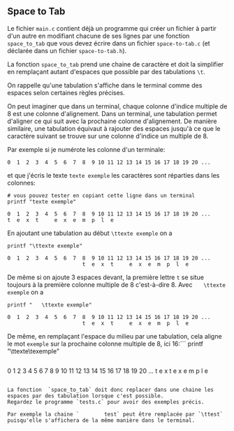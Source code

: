 ## Space to Tab

Le fichier `main.c` contient déjà un programme qui créer un fichier à partir d'un autre en 
modifiant chacune de ses lignes par une fonction `space_to_tab` que vous devez écrire 
dans un fichier `space-to-tab.c` (et déclarée dans un fichier `space-to-tab.h`).

La fonction `space_to_tab` prend une chaine de caractère et doit la simplifier en 
remplaçant autant d'espaces que possible par des tabulations `\t`.

On rappelle qu'une tabulation s'affiche dans le terminal comme des espaces selon certaines règles précises.

On peut imaginer que dans un terminal, chaque colonne d'indice multiple de 8 est une colonne d'alignement. Dans un terminal, une tabulation permet d'aligner ce qui suit avec la prochaine colonne d'alignement. De manière similaire, une tabulation équivaut à rajouter des espaces jusqu'à ce que le caractère suivant se trouve sur une colonne d'indice un multiple de 8.

Par exemple si je numérote les colonne d'un terminale:
```
0  1  2  3  4  5  6  7  8  9 10 11 12 13 14 15 16 17 18 19 20 ...
```

et que j'écris le texte `texte exemple` les caractères sont réparties dans les colonnes:
```
# vous pouvez tester en copiant cette ligne dans un terminal
printf "texte exemple"
```

```
0  1  2  3  4  5  6  7  8  9 10 11 12 13 14 15 16 17 18 19 20 ...
t  e  x  t     e  x  e  m  p  l  e
```


En ajoutant une tabulation au début `\ttexte exemple` on a
```
printf "\ttexte exemple"
```
```
0  1  2  3  4  5  6  7  8  9 10 11 12 13 14 15 16 17 18 19 20 ...
                        t  e  x  t     e  x  e  m  p  l  e
```

De même si on ajoute 3 espaces devant, la première lettre `t` se situe toujours à la première colonne multiple de 8 c'est-à-dire 8. Avec  `   \ttexte exemple` on a

```
printf "   \ttexte exemple"
```

```
0  1  2  3  4  5  6  7  8  9 10 11 12 13 14 15 16 17 18 19 20 ...
                        t  e  x  t     e  x  e  m  p  l  e
```

De même, en remplaçant l'espace du milieu par une tabulation, cela aligne le mot `exemple` sur la prochaine colonne multiple de 8, ici 16:```
printf "\ttexte\texemple"
```
```
0  1  2  3  4  5  6  7  8  9 10 11 12 13 14 15 16 17 18 19 20 ...
                        t  e  x  t              e  x  e  m  p  l  e
```

La fonction  `space_to_tab` doit donc replacer dans une chaine les espaces par des tabulation lorsque c'est possible.
Regardez le programme `tests.c` pour avoir des exemples précis.

Par exemple la chaine `        test` peut être remplacée par `\ttest` puisqu'elle s'affichera de la même manière dans le terminal.